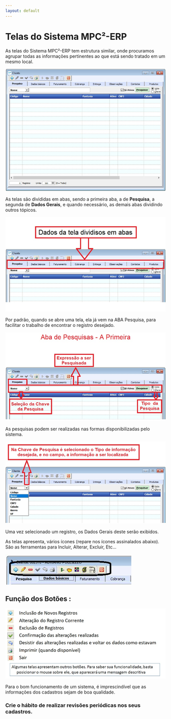 ```yaml
---
layout: default
---
```


# Telas do Sistema MPC²-ERP


As telas do Sistema MPC²-ERP tem estrutura similar, onde procuramos agrupar todas as informações pertinentes ao que está sendo tratado em um mesmo local.

![](Img/Telas01.jpg) 

As telas são divididas em abas, sendo a primeira aba, a de **Pesquisa**, a segunda de **Dados Gerais**, e quando necessário, as demais abas dividindo outros tópicos.

![](Img/Telas02.jpg)  

Por padrão, quando se abre uma tela, ela já vem na ABA Pesquisa, para facilitar o trabalho de encontrar o registro desejado.

![](Img/Telas03.jpg) 

As pesquisas podem ser realizadas nas formas disponibilizadas pelo sistema.

![](Img/Telas04.jpg) 

Uma vez selecionado um registro, os Dados Gerais deste serão exibidos. 

As telas apresenta, vários ícones (repare nos ícones assinalados abaixo). São as ferramentas para Incluir, Alterar, Excluir, Etc...

![](Img/Telas05.jpg)

## Função dos Botões :

![](Img/Telas06.jpg)

Para o bom funcionamento de um sistema, é imprescindível que as informações dos cadastros sejam de boa qualidade.
### Crie o hábito de realizar revisões periódicas nos seus cadastros.









